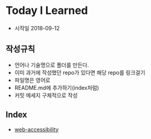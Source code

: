 # Today I Learned

- 시작일 2018-09-12

## 작성규칙

- 언어나 기술명으로 폴더를 만든다.
- 이미 과거에 작성했던 repo가 있다면 해당 repo를 링크걸기
- 파일명은 영어로
- README.md에 추가하기(index처럼)
- 커밋 메세지 구체적으로 작성

## Index

- [web-accessibility](./webweb-accessibility)





